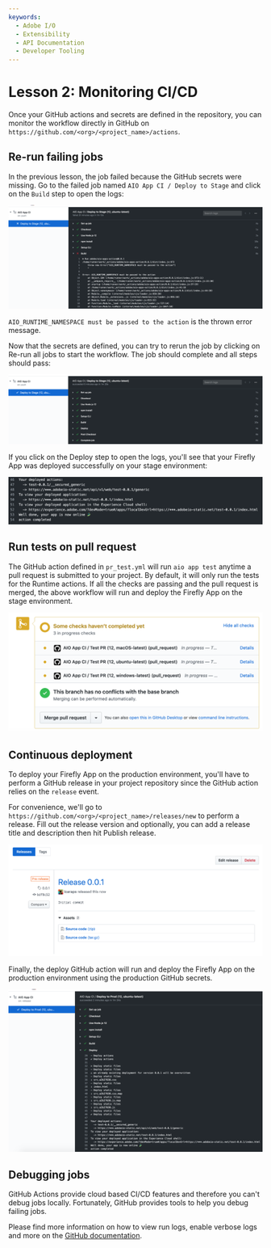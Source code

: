 ```yaml
---
keywords:
  - Adobe I/O
  - Extensibility
  - API Documentation
  - Developer Tooling 
---
```


# Lesson 2: Monitoring CI/CD

Once your GitHub actions and secrets are defined in the repository, you can monitor the workflow directly in GitHub on `https://github.com/<org>/<project_name>/actions`.

## Re-run failing jobs

In the previous lesson, the job failed because the GitHub secrets were missing. Go to the failed job named `AIO App CI / Deploy to Stage` and click on the `Build` step to open the logs:

![logs](assets/logs.png)

`AIO_RUNTIME_NAMESPACE must be passed to the action` is the thrown error message.

Now that the secrets are defined, you can try to rerun the job by clicking on Re-run all jobs to start the workflow. The job should complete and all steps should pass: 

![success](assets/success.png)

If you click on the Deploy step to open the logs, you'll see that your Firefly App was deployed successfully on your stage environment:

![deploy](assets/deploy.png)

## Run tests on pull request

The GitHub action defined in `pr_test.yml` will run `aio app test` anytime a pull request is submitted to your project. 
By default, it will only run the tests for the Runtime actions. If all the checks are passing and the pull request is merged, the above workflow will run and deploy the Firefly App on the stage environment. 

![tests](assets/tests.png)

## Continuous deployment

To deploy your Firefly App on the production environment, you'll have to perform a GitHub release in your project repository since the GitHub action relies on the `release` event.

For convenience, we'll go to `https://github.com/<org>/<project_name>/releases/new` to perform a release. Fill out the release version and optionally, you can add a release title and description then hit Publish release. 

![release](assets/release.png)     

Finally, the deploy GitHub action will run and deploy the Firefly App on the production environment using the production GitHub secrets.

![production](assets/production.png)

## Debugging jobs

GitHub Actions provide cloud based CI/CD features and therefore you can't debug jobs locally.
Fortunately, GitHub provides tools to help you debug failing jobs.

Please find more information on how to view run logs, enable verbose logs and more on the [GitHub documentation](https://docs.github.com/en/free-pro-team@latest/actions/managing-workflow-runs).   
